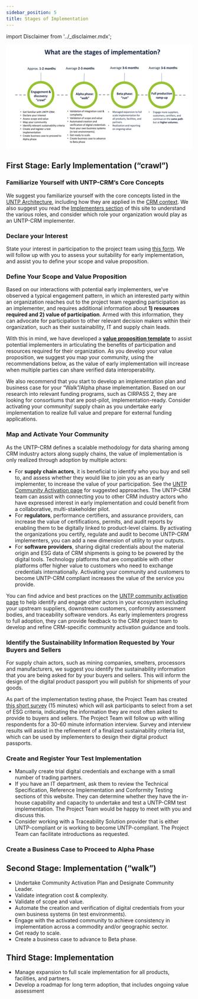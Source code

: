 ```yaml
---
sidebar_position: 5
title: Stages of Implementation
---
```


import Disclaimer from '../\_disclaimer.mdx';

<Disclaimer />

![D4.1Timeline](../files/D4.1Timeline.png)

## First Stage: Early Implementation (“crawl”)

### **Familiarize Yourself with UNTP-CRM’s Core Concepts**

We suggest you familiarize yourself with the core concepts listed in the [UNTP Architecture](https://uncefact.github.io/spec-untp/docs/specification/), including how they are applied in the [CRM context](https://uncefact.github.io/project-crm/docs/specification/Architecture). We also suggest you read the [Implementers section](https://uncefact.github.io/project-crm/docs/register/) of this site to understand the various roles, and consider which role your organization would play as an UNTP-CRM implementer.

### **Declare your Interest**

State your interest in participation to the project team using [this form](https://uncefact.github.io/project-crm/docs/specification/Architecture).  We will follow up with you to assess your suitability for early implementation, and assist you to define your scope and value proposition. 

### **Define Your Scope and Value Proposition**

Based on our interactions with potential early implementers, we’ve observed a typical engagement pattern, in which an interested party within an organization reaches out to the project team regarding participation as an implementer, and requires additional information about **1) resources required and 2) value of participation**. Armed with this information, they can advocate for participation to other relevant decision makers within their organization, such as their sustainability, IT and supply chain leads. 

With this in mind, we have developed a [**value proposition template**](https://docs.google.com/presentation/d/1CXkunB9L5Nr-Xw-4tQ8rJOYNMOZOObF7/edit?usp=sharing&ouid=102588425343518355761&rtpof=true&sd=true) to assist potential implementers in articulating the benefits of participation and resources required for their organization. As you develop your value proposition, we suggest you map your community, using the recommendations below, as the value of early implementation will increase when multiple parties can share verified data interoperability. 

We also recommend that you start to develop an implementation plan and business case for your “Walk”/Alpha phase implementation. Based on our research into relevant funding programs, such as CIRPASS 2, they are looking for consortiums that are post-pilot, implementation-ready. Consider activating your community/ supply chain as you undertake early implementation to realize full value and prepare for external funding applications. 

### **Map and Activate Your Community**

As the UNTP-CRM defines a scalable methodology for data sharing among CRM industry actors along supply chains, the value of implementation is only realized through adoption by multiple actors:

* For **supply chain actors**, it is beneficial to identify who you buy and sell to, and assess whether they would like to join you as an early implementer, to increase the value of your participation. See the [UNTP Community Activation page](https://uncefact.github.io/spec-untp/docs/business-case/CommunityActivationProgram) for suggested approaches. The UNTP-CRM team can assist with connecting you to other CRM industry actors who have expressed interest in early implementation and could benefit from a collaborative, multi-stakeholder pilot.
* For **regulators**, performance certifiers, and assurance providers, can increase the value of certifications, permits, and audit reports by enabling them to be digitally linked to product-level claims. By activating the organizations you certify, regulate and audit to become UNTP-CRM implementers, you can add a new dimension of utility to your outputs.
* For **software providers**, sharing digital credentials about the material origin and ESG data of CRM shipments is going to be powered by the digital tools. Technology platforms that are compatible with other platforms offer higher value to customers who need to exchange credentials internationally. Activating your community and customers to become UNTP-CRM compliant increases the value of the service you provide.

You can find advice and best practices on the [UNTP community activation page](https://uncefact.github.io/spec-untp/docs/business-case/CommunityActivationProgram) to help identify and engage other actors in your ecosystem including your upstream suppliers, downstream customers, conformity assessment bodies, and traceability software vendors. As early implementers progress to full adoption, they can provide feedback to the CRM project team to develop and refine CRM-specific community activation guidance and tools.

### **Identify the Sustainability Information Requested by Your Buyers and Sellers** 

For supply chain actors, such as mining companies, smelters, processors and manufacturers, we suggest you identify the sustainability information that you are being asked for by your buyers and sellers. This will inform the design of the digital product passport you will publish for shipments of your goods. 

As part of the implementation testing phase, the Project Team has created [this short survey](https://docs.google.com/forms/d/1E1-kRuP3FDkxhamXbTRixhWA5xifyvqKxkzgSaYOjhE/prefill) (15 minutes) which will ask participants to select from a set of ESG criteria, indicating the information they are most often asked to provide to buyers and sellers. The Project Team will follow up with willing respondents for a 30-60 minute information interview. Survey and interview results will assist in the refinement of a finalized sustainability criteria list, which can be used by implementers to design their digital product passports.

### **Create and Register Your Test Implementation**

* Manually create trial digital credentials and exchange with a small number of trading partners.
* If you have an IT department, ask them to review the Technical Specification, Reference Implementation and Conformity Testing  sections of this website. They can determine whether they have the in-house capability and capacity to undertake and test a UNTP-CRM test implementation. The Project Team would be happy to meet with you and discuss this.
* Consider working with a Traceability Solution provider that is either UNTP-compliant or is working to become UNTP-compliant. The Project Team can facilitate introductions as requested. 

### **Create a Business Case to Proceed to Alpha Phase**

## Second Stage: Implementation (“walk”)

* Undertake Community Activation Plan and Designate Community Leader.
* Validate integration cost & complexity.
* Validate of scope and value.
* Automate the creation and verification of digital credentials from your own business systems (in test environments).
* Engage with the activated community to achieve consistency in implementation across a commodity and/or geographic sector.
* Get ready to scale.
* Create a business case to advance to Beta phase.

## Third Stage: Implementation

* Manage expansion to full scale implementation for all products, facilities, and partners.
* Develop a roadmap for long term adoption, that includes ongoing value assessment
